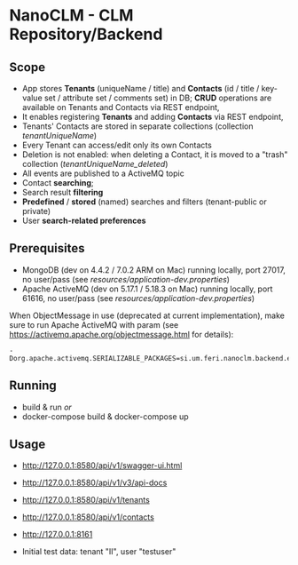 # NanoCLM - CLM Repository/Backend

## Scope
- App stores **Tenants** (uniqueName / title) and **Contacts** (id / title / key-value set / attribute set / comments set) in DB;
  **CRUD** operations are available on Tenants and Contacts via REST endpoint,
- It enables registering **Tenants** and adding **Contacts** via REST endpoint,
- Tenants' Contacts are stored in separate collections (collection _tenantUniqueName_)
- Every Tenant can access/edit only its own Contacts
- Deletion is not enabled: when deleting a Contact, it is moved to a "trash" collection (_tenantUniqueName_deleted_)
- All events are published to a ActiveMQ topic
- Contact **searching**;
- Search result **filtering**
- **Predefined** / **stored** (named) searches and filters (tenant-public or private)
- User **search-related preferences**

## Prerequisites
- MongoDB (dev on 4.4.2 / 7.0.2 ARM on Mac) running locally, port 27017, no user/pass (see _resources/application-dev.properties_)
- Apache ActiveMQ (dev on 5.17.1 / 5.18.3 on Mac) running locally, port 61616, no user/pass (see _resources/application-dev.properties_)

When ObjectMessage in use (deprecated at current implementation), make sure to run 
Apache ActiveMQ with param (see https://activemq.apache.org/objectmessage.html for details):
```
-Dorg.apache.activemq.SERIALIZABLE_PACKAGES=si.um.feri.nanoclm.backend.events,java.time
```

## Running
- build & run *or*
- docker-compose build & docker-compose up

## Usage
- http://127.0.0.1:8580/api/v1/swagger-ui.html
- http://127.0.0.1:8580/api/v1/v3/api-docs


- http://127.0.0.1:8580/api/v1/tenants
- http://127.0.0.1:8580/api/v1/contacts
  
- http://127.0.0.1:8161


- Initial test data: tenant "II", user "testuser"
